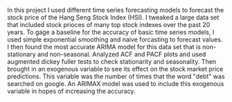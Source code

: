 In this project I used different time series forecasting models to forecast the stock price of the Hang Seng Stock Index (HSI). I tweaked a large data set that included stock prioces of many top stock
indexes over the past 20 years. To gage a baseline for the accuracy of basic time series models, I used simple exponential smoothing and naive forcasting to forecast values. I then found the most
accurate ARIMA model for this data set that is non-stationary and non-seasonal. Analyzed ACF and PACF plots and used augmented dickey fuller tests to check stationarity and seasonality. Then brought in
an exogenous variable to see its effect on the stock market price predictions. This variable was the number of times that the word "debt" was searched on google. An ARIMAX model was used to include this
exogenous variable in hopes of increasing the accuracy.
